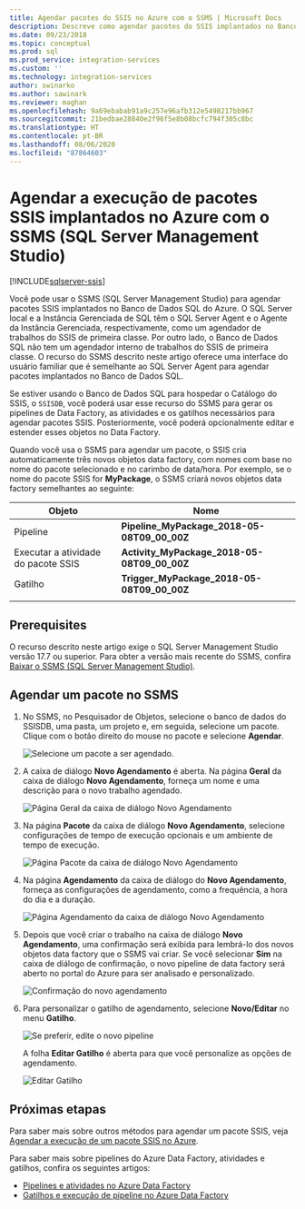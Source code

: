 ```yaml
---
title: Agendar pacotes do SSIS no Azure com o SSMS | Microsoft Docs
description: Descreve como agendar pacotes do SSIS implantados no Banco de Dados SQL do Azure usando o comando de agendamento no SSMS (SQL Server Management Studio).
ms.date: 09/23/2018
ms.topic: conceptual
ms.prod: sql
ms.prod_service: integration-services
ms.custom: ''
ms.technology: integration-services
author: swinarko
ms.author: sawinark
ms.reviewer: maghan
ms.openlocfilehash: 9a69ebabab91a9c257e96afb312e5498217bb967
ms.sourcegitcommit: 21bedbae28840e2f96f5e8b08bcfc794f305c8bc
ms.translationtype: HT
ms.contentlocale: pt-BR
ms.lasthandoff: 08/06/2020
ms.locfileid: "87864603"
---
```

# <a name="schedule-the-execution-of-ssis-packages-deployed-in-azure-with-sql-server-management-studio-ssms"></a>Agendar a execução de pacotes SSIS implantados no Azure com o SSMS (SQL Server Management Studio)

[!INCLUDE[sqlserver-ssis](../../includes/applies-to-version/sqlserver-ssis.md)]



Você pode usar o SSMS (SQL Server Management Studio) para agendar pacotes SSIS implantados no Banco de Dados SQL do Azure. O SQL Server local e a Instância Gerenciada de SQL têm o SQL Server Agent e o Agente da Instância Gerenciada, respectivamente, como um agendador de trabalhos do SSIS de primeira classe. Por outro lado, o Banco de Dados SQL não tem um agendador interno de trabalhos do SSIS de primeira classe. O recurso do SSMS descrito neste artigo oferece uma interface do usuário familiar que é semelhante ao SQL Server Agent para agendar pacotes implantados no Banco de Dados SQL.

Se estiver usando o Banco de Dados SQL para hospedar o Catálogo do SSIS, o `SSISDB`, você poderá usar esse recurso do SSMS para gerar os pipelines de Data Factory, as atividades e os gatilhos necessários para agendar pacotes SSIS. Posteriormente, você poderá opcionalmente editar e estender esses objetos no Data Factory.

Quando você usa o SSMS para agendar um pacote, o SSIS cria automaticamente três novos objetos data factory, com nomes com base no nome do pacote selecionado e no carimbo de data/hora. Por exemplo, se o nome do pacote SSIS for **MyPackage**, o SSMS criará novos objetos data factory semelhantes ao seguinte:

| Objeto | Nome |
|---|---|
| Pipeline | **Pipeline_MyPackage_2018-05-08T09_00_00Z** |
| Executar a atividade do pacote SSIS | **Activity_MyPackage_2018-05-08T09_00_00Z** |
| Gatilho | **Trigger_MyPackage_2018-05-08T09_00_00Z** |
|||

## <a name="prerequisites"></a>Prerequisites

O recurso descrito neste artigo exige o SQL Server Management Studio versão 17.7 ou superior. Para obter a versão mais recente do SSMS, confira [Baixar o SSMS (SQL Server Management Studio)](../../ssms/download-sql-server-management-studio-ssms.md).

## <a name="schedule-a-package-in-ssms"></a>Agendar um pacote no SSMS

1. No SSMS, no Pesquisador de Objetos, selecione o banco de dados do SSISDB, uma pasta, um projeto e, em seguida, selecione um pacote. Clique com o botão direito do mouse no pacote e selecione **Agendar**.

    ![Selecione um pacote a ser agendado.](media/ssis-azure-schedule-packages-ssms/schedule-ssms-image1-schedule.png)

2. A caixa de diálogo **Novo Agendamento** é aberta. Na página **Geral** da caixa de diálogo **Novo Agendamento**, forneça um nome e uma descrição para o novo trabalho agendado.

    ![Página Geral da caixa de diálogo Novo Agendamento](media/ssis-azure-schedule-packages-ssms/schedule-ssms-image2-new-schedule.png)

3. Na página **Pacote** da caixa de diálogo **Novo Agendamento**, selecione configurações de tempo de execução opcionais e um ambiente de tempo de execução.

    ![Página Pacote da caixa de diálogo Novo Agendamento](media/ssis-azure-schedule-packages-ssms/schedule-ssms-image3-new-schedule2.png)

4. Na página **Agendamento** da caixa de diálogo do **Novo Agendamento**, forneça as configurações de agendamento, como a frequência, a hora do dia e a duração.

    ![Página Agendamento da caixa de diálogo Novo Agendamento](media/ssis-azure-schedule-packages-ssms/schedule-ssms-image4-new-schedule3.png)

5. Depois que você criar o trabalho na caixa de diálogo **Novo Agendamento**, uma confirmação será exibida para lembrá-lo dos novos objetos data factory que o SSMS vai criar. Se você selecionar **Sim** na caixa de diálogo de confirmação, o novo pipeline de data factory será aberto no portal do Azure para ser analisado e personalizado.

    ![Confirmação do novo agendamento](media/ssis-azure-schedule-packages-ssms/schedule-ssms-image5-confirmation.png)

6. Para personalizar o gatilho de agendamento, selecione **Novo/Editar** no menu **Gatilho**.

    ![Se preferir, edite o novo pipeline](media/ssis-azure-schedule-packages-ssms/schedule-ssms-image6-edit.png)

    A folha **Editar Gatilho** é aberta para que você personalize as opções de agendamento.

    ![Editar Gatilho](media/ssis-azure-schedule-packages-ssms/schedule-ssms-image7-edit2.png)

## <a name="next-steps"></a>Próximas etapas

Para saber mais sobre outros métodos para agendar um pacote SSIS, veja [Agendar a execução de um pacote SSIS no Azure](ssis-azure-schedule-packages.md).

Para saber mais sobre pipelines do Azure Data Factory, atividades e gatilhos, confira os seguintes artigos:
-   [Pipelines e atividades no Azure Data Factory](https://docs.microsoft.com/azure/data-factory/concepts-pipelines-activities)
-   [Gatilhos e execução de pipeline no Azure Data Factory](https://docs.microsoft.com/azure/data-factory/concepts-pipeline-execution-triggers)
